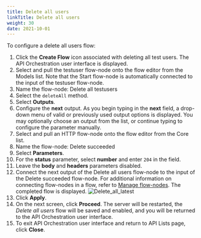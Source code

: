 ```yaml
---
title: Delete all users
linkTitle: Delete all users
weight: 30
date: 2021-10-01
---
```


To configure a delete all users flow:

1. Click the **Create Flow** icon associated with deleting all test users.
    The API Orchestration user interface is displayed.
1. Select and pull the testuser flow-node onto the flow editor from the Models list. Note that the Start flow-node is automatically connected to the input of the testuser flow-node.
1. Name the flow-node: Delete all testusers
1. Select the `deleteAll` method.
1. Select **Outputs**.
1. Configure the **next** output. As you begin typing in the **next** field, a drop-down menu of valid or previously used output options is displayed. You may optionally choose an output from the list, or continue typing to configure the parameter manually.
1. Select and pull an HTTP flow-node onto the flow editor from the Core list.
1. Name the flow-node: Delete succeeded
1. Select **Parameters**.
1. For the **status** parameter, select **number** and enter `204` in the field.
1. Leave the **body** and **headers** parameters disabled.
1. Connect the next output of the Delete all users flow-node to the input of the Delete succeeded flow-node. For additional information on connecting flow-nodes in a flow, refer to [Manage flow-nodes](/docs/developer_guide/flows/manage_flow-nodes/). The completed flow is displayed.
![Delete_all_latest](/Images/delete_all_latest.png)
1. Click **Apply**.
1. On the next screen, click **Proceed**. The server will be restarted, the _Delete all users_ flow will be saved and enabled, and you will be returned to the API Orchestration user interface.
1. To exit API Orchestration user interface and return to API Lists page, click **Close**.

